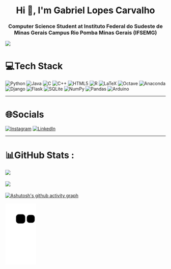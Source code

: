 <h1 align="center">Hi 👋, I'm Gabriel Lopes Carvalho</h1>
<h3 align="center">Computer Science Student at Instituto Federal do Sudeste de Minas Gerais Campus Rio Pomba Minas Gerais (IFSEMG)</h3>

[![](https://visitcount.itsvg.in/api?id=GabriellCarvalho&icon=0&color=0)](https://visitcount.itsvg.in)

# 💻Tech Stack
![Python](https://img.shields.io/badge/python-3670A0?style=for-the-badge&logo=python&logoColor=ffdd54) ![Java](https://img.shields.io/badge/java-%23ED8B00.svg?style=for-the-badge&logo=java&logoColor=white) ![C](https://img.shields.io/badge/c-%2300599C.svg?style=for-the-badge&logo=c&logoColor=white) ![C++](https://img.shields.io/badge/c++-%2300599C.svg?style=for-the-badge&logo=c%2B%2B&logoColor=white) ![HTML5](https://img.shields.io/badge/html5-%23E34F26.svg?style=for-the-badge&logo=html5&logoColor=white) ![R](https://img.shields.io/badge/r-%23276DC3.svg?style=for-the-badge&logo=r&logoColor=white) ![LaTeX](https://img.shields.io/badge/latex-%23008080.svg?style=for-the-badge&logo=latex&logoColor=white) ![Octave](https://img.shields.io/badge/OCTAVE-darkblue?style=for-the-badge&logo=octave&logoColor=fcd683) ![Anaconda](https://img.shields.io/badge/Anaconda-%2344A833.svg?style=for-the-badge&logo=anaconda&logoColor=white) ![Django](https://img.shields.io/badge/django-%23092E20.svg?style=for-the-badge&logo=django&logoColor=white) ![Flask](https://img.shields.io/badge/flask-%23000.svg?style=for-the-badge&logo=flask&logoColor=white) ![SQLite](https://img.shields.io/badge/sqlite-%2307405e.svg?style=for-the-badge&logo=sqlite&logoColor=white) ![NumPy](https://img.shields.io/badge/numpy-%23013243.svg?style=for-the-badge&logo=numpy&logoColor=white) ![Pandas](https://img.shields.io/badge/pandas-%23150458.svg?style=for-the-badge&logo=pandas&logoColor=white) ![Arduino](https://img.shields.io/badge/-Arduino-00979D?style=for-the-badge&logo=Arduino&logoColor=white)

---

# 🌐Socials
[![Instagram](https://img.shields.io/badge/Instagram-%23E4405F.svg?logo=Instagram&logoColor=white)](https://instagram.com/gabriel___lc) [![LinkedIn](https://img.shields.io/badge/LinkedIn-%230077B5.svg?logo=linkedin&logoColor=white)](https://www.linkedin.com/in/gabriel-lopes-28b714193/)

---

# 📊GitHub Stats :
![](https://github-readme-stats.vercel.app/api?username=GabriellCarvalho&theme=radical&hide_border=true&include_all_commits=true&count_private=true)<br/><br/>
![](https://github-readme-stats.vercel.app/api/top-langs/?username=GabriellCarvalho&theme=radical&hide_border=true&include_all_commits=true&count_private=true&layout=compact)<br/><br/>
[![Ashutosh's github activity graph](https://github-readme-activity-graph.vercel.app/graph?username=GabriellCarvalho&theme=react-dark)](https://github.com/ashutosh00710/github-readme-activity-graph)<br/><br/>
![snake gif](https://github.com/GabriellCarvalho/GabriellCarvalho/blob/output/github-contribution-grid-snake.svg)
